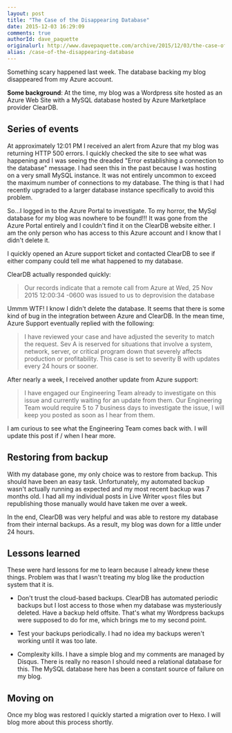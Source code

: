 ```yaml
---
layout: post
title: "The Case of the Disappearing Database"
date: 2015-12-03 16:29:09
comments: true
authorId: dave_paquette
originalurl: http://www.davepaquette.com/archive/2015/12/03/the-case-of-the-disappearing-database.aspx
alias: /case-of-the-disappearing-database
---
```


Something scary happened last week. The database backing my blog disappeared from my Azure account.

**Some background**: At the time, my blog was a Wordpress site hosted as an Azure Web Site with a MySQL database hosted by Azure Marketplace provider ClearDB.

## Series of events
At approximately 12:01 PM I received an alert from Azure that my blog was returning HTTP 500 errors. I quickly checked the site to see what was happening and I was seeing the dreaded "Error establishing a connection to the database" message. I had seen this in the past because I was hosting on a very small MySQL instance. It was not entirely uncommon to exceed the maximum number of connections to my database. The thing is that I had recently upgraded to a larger database instance specifically to avoid this problem.

So...I logged in to the Azure Portal to investigate. To my horror, the MySql database for my blog was nowhere to be found!!! It was gone from the Azure Portal entirely and I couldn't find it on the ClearDB website either. I am the only person who has access to this Azure account and I know that I didn't delete it.

I quickly opened an Azure support ticket and contacted ClearDB to see if either company could tell me what happened to my database.

ClearDB actually responded quickly:

> Our records indicate that a remote call from Azure at Wed, 25 Nov 2015 12:00:34 -0600 was issued to us to deprovision the database

Ummm WTF! I know I didn't delete the database. It seems that there is some kind of bug in the integration between Azure and ClearDB. In the mean time, Azure Support eventually replied with the following:

> I have reviewed your case and have adjusted the severity to match the request. Sev A is reserved for situations that involve a system, network, server, or critical program down that severely affects production or profitability. This case is set to severity B with updates every 24 hours or sooner.

After nearly a week, I received another update from Azure support:

> I have engaged our Engineering Team already to investigate on this issue and currently waiting for an update from them. Our Engineering Team would require 5 to 7 business days to investigate the issue, I will keep you posted as soon as I hear from them.

I am curious to see what the Engineering Team comes back with. I will update this post if / when I hear more.
 
## Restoring from backup

With my database gone, my only choice was to restore from backup. This should have been an easy task. Unfortunately, my automated backup wasn't actually running as expected and my most recent backup was 7 months old. I had all my individual posts in Live Writer `wpost` files but republishing those manually would have taken me over a week.

<!--more-->

In the end, ClearDB was very helpful and was able to restore my database from their internal backups. As a result, my blog was down for a little under 24 hours. 

## Lessons learned

These were hard lessons for me to learn because I already knew these things. Problem was that I wasn't treating my blog like the production system that it is.

- Don't trust the cloud-based backups. ClearDB has automated periodic backups but I lost access to those when my database was mysteriously deleted. Have a backup held offsite. That's what my Wordpress backups were supposed to do for me, which brings me to my second point.

- Test your backups periodically. I had no idea my backups weren't working until it was too late. 

- Complexity kills. I have a simple blog and my comments are managed by Disqus. There is really no reason I should need a relational database for this. The MySQL database here has been a constant source of failure on my blog. 
 
## Moving on

Once my blog was restored I quickly started a migration over to Hexo. I will blog more about this process shortly.


